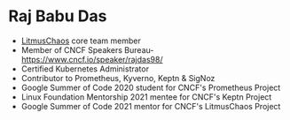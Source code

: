 # Raj Babu Das

- [LitmusChaos](https://github.com/litmuschaos) core team member
- Member of CNCF Speakers Bureau- https://www.cncf.io/speaker/rajdas98/
- Certified Kubernetes Administrator
- Contributor to Prometheus, Kyverno, Keptn & SigNoz
- Google Summer of Code 2020 student for CNCF's Prometheus Project
- Linux Foundation Mentorship 2021 mentee for CNCF's Keptn Project
- Google Summer of Code 2021 mentor for CNCF's LitmusChaos Project
